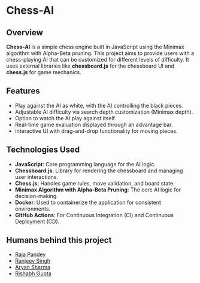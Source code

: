 # Chess-AI

## Overview
**Chess-AI** is a simple chess engine built in JavaScript using the Minimax algorithm with Alpha-Beta pruning. This project aims to provide users with a chess-playing AI that can be customized for different levels of difficulty. It uses external libraries like **chessboard.js** for the chessboard UI and **chess.js** for game mechanics.

## Features
- Play against the AI as white, with the AI controlling the black pieces.
- Adjustable AI difficulty via search depth customization (Minimax depth).
- Option to watch the AI play against itself.
- Real-time game evaluation displayed through an advantage bar.
- Interactive UI with drag-and-drop functionality for moving pieces.

## Technologies Used
- **JavaScript**: Core programming language for the AI logic.
- **Chessboard.js**: Library for rendering the chessboard and managing user interactions.
- **Chess.js**: Handles game rules, move validation, and board state.
- **Minimax Algorithm with Alpha-Beta Pruning**: The core AI logic for decision-making.
- **Docker**: Used to containerize the application for consistent environments.
- **GitHub Actions**: For Continuous Integration (CI) and Continuous Deployment (CD).

## Humans behind this project
- [Raja Pandey](https://github.com/Rpandey010)
- [Ranjeev Singh](https://github.com/Ranjeev2)
- [Aryan Sharma](https://github.com/Zilean12)
- [Rishabh Gupta](https://github.com/Rishabh2333g)
